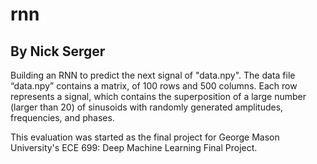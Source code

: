 # rnn
## By Nick Serger

Building an RNN to predict the next signal of "data.npy". The data file “data.npy” contains a matrix, of 100 rows and 500 columns. Each row represents a signal, which contains the superposition of a large number (larger than 20) of sinusoids with randomly generated
amplitudes, frequencies, and phases.

This evaluation was started as the final project for George Mason University's ECE 699: Deep Machine Learning Final Project.
